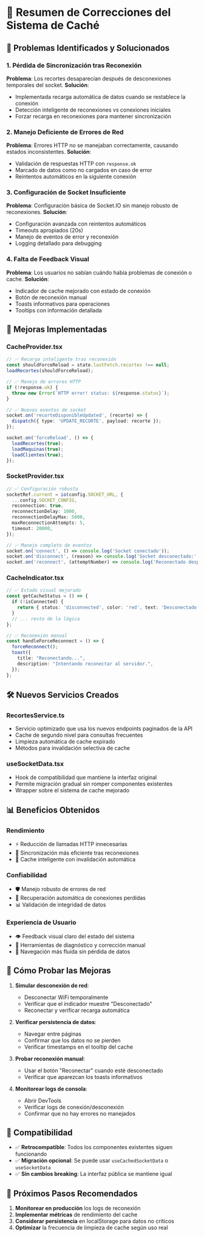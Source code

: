 # 🔧 Resumen de Correcciones del Sistema de Caché

## 🚨 Problemas Identificados y Solucionados

### 1. **Pérdida de Sincronización tras Reconexión**
**Problema**: Los recortes desaparecían después de desconexiones temporales del socket.
**Solución**: 
- Implementada recarga automática de datos cuando se restablece la conexión
- Detección inteligente de reconexiones vs conexiones iniciales
- Forzar recarga en reconexiones para mantener sincronización

### 2. **Manejo Deficiente de Errores de Red**
**Problema**: Errores HTTP no se manejaban correctamente, causando estados inconsistentes.
**Solución**:
- Validación de respuestas HTTP con `response.ok`
- Marcado de datos como no cargados en caso de error
- Reintentos automáticos en la siguiente conexión

### 3. **Configuración de Socket Insuficiente**
**Problema**: Configuración básica de Socket.IO sin manejo robusto de reconexiones.
**Solución**:
- Configuración avanzada con reintentos automáticos
- Timeouts apropiados (20s)
- Manejo de eventos de error y reconexión
- Logging detallado para debugging

### 4. **Falta de Feedback Visual**
**Problema**: Los usuarios no sabían cuándo había problemas de conexión o cache.
**Solución**:
- Indicador de cache mejorado con estado de conexión
- Botón de reconexión manual
- Toasts informativos para operaciones
- Tooltips con información detallada

## 🚀 Mejoras Implementadas

### **CacheProvider.tsx**
```typescript
// ✅ Recarga inteligente tras reconexión
const shouldForceReload = state.lastFetch.recortes !== null;
loadRecortes(shouldForceReload);

// ✅ Manejo de errores HTTP
if (!response.ok) {
  throw new Error(`HTTP error! status: ${response.status}`);
}

// ✅ Nuevos eventos de socket
socket.on('recorteDisponibleUpdated', (recorte) => {
  dispatch({ type: 'UPDATE_RECORTE', payload: recorte });
});

socket.on('forceReload', () => {
  loadRecortes(true);
  loadMaquinas(true);
  loadClientes(true);
});
```

### **SocketProvider.tsx**
```typescript
// ✅ Configuración robusta
socketRef.current = io(config.SOCKET_URL, {
  ...config.SOCKET_CONFIG,
  reconnection: true,
  reconnectionDelay: 1000,
  reconnectionDelayMax: 5000,
  maxReconnectionAttempts: 5,
  timeout: 20000,
});

// ✅ Manejo completo de eventos
socket.on('connect', () => console.log('Socket conectado'));
socket.on('disconnect', (reason) => console.log('Socket desconectado:', reason));
socket.on('reconnect', (attemptNumber) => console.log('Reconectado después de', attemptNumber, 'intentos'));
```

### **CacheIndicator.tsx**
```typescript
// ✅ Estado visual mejorado
const getCacheStatus = () => {
  if (!isConnected) {
    return { status: 'disconnected', color: 'red', text: 'Desconectado' };
  }
  // ... resto de la lógica
};

// ✅ Reconexión manual
const handleForceReconnect = () => {
  forceReconnect();
  toast({
    title: "Reconectando...",
    description: "Intentando reconectar al servidor.",
  });
};
```

## 🛠️ Nuevos Servicios Creados

### **RecortesService.ts**
- Servicio optimizado que usa los nuevos endpoints paginados de la API
- Cache de segundo nivel para consultas frecuentes
- Limpieza automática de cache expirado
- Métodos para invalidación selectiva de cache

### **useSocketData.tsx**
- Hook de compatibilidad que mantiene la interfaz original
- Permite migración gradual sin romper componentes existentes
- Wrapper sobre el sistema de cache mejorado

## 📊 Beneficios Obtenidos

### **Rendimiento**
- ⚡ Reducción de llamadas HTTP innecesarias
- 🔄 Sincronización más eficiente tras reconexiones
- 💾 Cache inteligente con invalidación automática

### **Confiabilidad**
- 🛡️ Manejo robusto de errores de red
- 🔄 Recuperación automática de conexiones perdidas
- 📊 Validación de integridad de datos

### **Experiencia de Usuario**
- 👁️ Feedback visual claro del estado del sistema
- 🔧 Herramientas de diagnóstico y corrección manual
- 🚀 Navegación más fluida sin pérdida de datos

## 🧪 Cómo Probar las Mejoras

1. **Simular desconexión de red**:
   - Desconectar WiFi temporalmente
   - Verificar que el indicador muestre "Desconectado"
   - Reconectar y verificar recarga automática

2. **Verificar persistencia de datos**:
   - Navegar entre páginas
   - Confirmar que los datos no se pierden
   - Verificar timestamps en el tooltip del cache

3. **Probar reconexión manual**:
   - Usar el botón "Reconectar" cuando esté desconectado
   - Verificar que aparezcan los toasts informativos

4. **Monitorear logs de consola**:
   - Abrir DevTools
   - Verificar logs de conexión/desconexión
   - Confirmar que no hay errores no manejados

## 🔄 Compatibilidad

- ✅ **Retrocompatible**: Todos los componentes existentes siguen funcionando
- ✅ **Migración opcional**: Se puede usar `useCachedSocketData` o `useSocketData`
- ✅ **Sin cambios breaking**: La interfaz pública se mantiene igual

## 📝 Próximos Pasos Recomendados

1. **Monitorear en producción** los logs de reconexión
2. **Implementar métricas** de rendimiento del cache
3. **Considerar persistencia** en localStorage para datos no críticos
4. **Optimizar** la frecuencia de limpieza de cache según uso real
